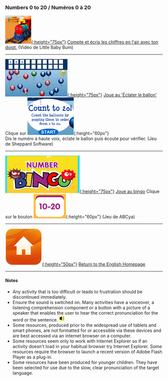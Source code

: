 <head>
<!-- Global site tag (gtag.js) - Google Analytics -->
<script async src="https://www.googletagmanager.com/gtag/js?id=UA-160613202-1"></script>
<script>
  window.dataLayer = window.dataLayer || [];
  function gtag(){dataLayer.push(arguments);}
  gtag('js', new Date());
  gtag('config', 'UA-160613202-1');
</script>
</head>

### Numbers 0 to 20  / Numéros 0 à 20

[![numb](/images/numb.PNG){:height="75px"}](https://www.youtube.com/watch?v=Exa-FZ1CksI) [Compte et écris les chiffres en l'air avec ton doigt.](https://www.youtube.com/watch?v=Exa-FZ1CksI) (Vidéo de Little Baby Bum)    

***

[![bapo1](/images/bapo1.PNG){:height="75px"}](http://www.sheppardsoftware.com/mathgames/earlymath/BalloonCount20.htm) [Joue au 'Éclater le ballon'](http://www.sheppardsoftware.com/mathgames/earlymath/BalloonCount20.htm) Clique sur ![bapo2](/images/bapo2.PNG){:height="60px"}  
Dis le numéro à haute voix, éclate le ballon puis écoute pour vérifier. (Jeu de Sheppard Software)

***

[![nobi1](/images/nobi1.PNG){:height="75px"}]( http://www.abcya.com/number_bingo.htm) [Joue au bingo]( http://www.abcya.com/number_bingo.htm) Clique sur le bouton ![nobi4](/images/nobi4.PNG){:height="60px"} (Jeu de ABCya)    

***
[![home](/images/home.png){:height="50px"}](https://1blockatatime.github.io/English) [Return to the English Homepage](https://1blockatatime.github.io/English)

***

#### Notes
* Any activity that is too difficult or leads to frustration should be discontinued immediately.
* Ensure the sound is switched on. Many activities have a voiceover, a listening comprehension component or a button with a picture of a speaker that enables the user to hear the correct pronunciation for the word or the sentence. ![spkr2](/images/spkr2.PNG)
* Some resources, produced prior to the widespread use of tablets and smart phones, are not formatted for or accessible via these devices and are best accessed via an internet browser on a computer.
* Some resources seem only to work with Internet Explorer so if an activity doesn't load in your habitual browser try Internet Explorer. Some resources require the browser to launch a recent version of Adobe Flash Player as a plug-in.
* Some resources have been produced for younger children. They have been selected for use due to the slow, clear pronunciation of the target language.
